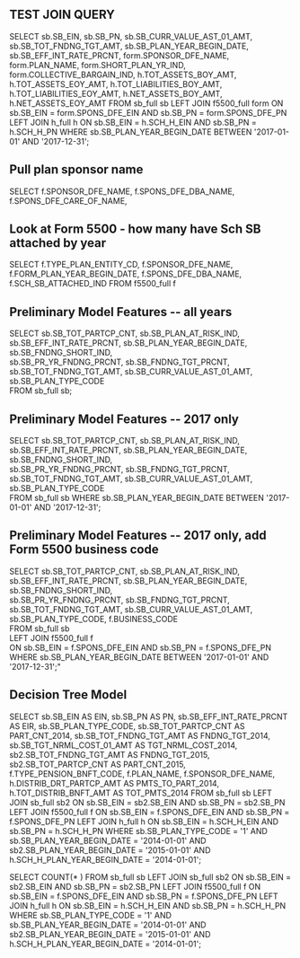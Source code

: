 ## TEST JOIN QUERY

SELECT sb.SB_EIN, sb.SB_PN, sb.SB_CURR_VALUE_AST_01_AMT, sb.SB_TOT_FNDNG_TGT_AMT, sb.SB_PLAN_YEAR_BEGIN_DATE, sb.SB_EFF_INT_RATE_PRCNT,
        form.SPONSOR_DFE_NAME, form.PLAN_NAME, form.SHORT_PLAN_YR_IND, form.COLLECTIVE_BARGAIN_IND,
        h.TOT_ASSETS_BOY_AMT, h.TOT_ASSETS_EOY_AMT, h.TOT_LIABILITIES_BOY_AMT, h.TOT_LIABILITIES_EOY_AMT, h.NET_ASSETS_BOY_AMT, h.NET_ASSETS_EOY_AMT
FROM sb_full sb
  LEFT JOIN f5500_full form
    ON sb.SB_EIN = form.SPONS_DFE_EIN AND sb.SB_PN = form.SPONS_DFE_PN
  LEFT JOIN h_full h
    ON sb.SB_EIN = h.SCH_H_EIN AND sb.SB_PN = h.SCH_H_PN
  WHERE sb.SB_PLAN_YEAR_BEGIN_DATE BETWEEN '2017-01-01' AND '2017-12-31';

## Pull plan sponsor name

SELECT f.SPONSOR_DFE_NAME, f.SPONS_DFE_DBA_NAME, f.SPONS_DFE_CARE_OF_NAME,

## Look at Form 5500 - how many have Sch SB attached by year

SELECT f.TYPE_PLAN_ENTITY_CD, f.SPONSOR_DFE_NAME, f.FORM_PLAN_YEAR_BEGIN_DATE, f.SPONS_DFE_DBA_NAME, f.SCH_SB_ATTACHED_IND
  FROM f5500_full f

## Preliminary Model Features -- all years

SELECT sb.SB_TOT_PARTCP_CNT, sb.SB_PLAN_AT_RISK_IND, sb.SB_EFF_INT_RATE_PRCNT, sb.SB_PLAN_YEAR_BEGIN_DATE, sb.SB_FNDNG_SHORT_IND, \
       sb.SB_PR_YR_FNDNG_PRCNT, sb.SB_FNDNG_TGT_PRCNT, sb.SB_TOT_FNDNG_TGT_AMT, sb.SB_CURR_VALUE_AST_01_AMT, \
       sb.SB_PLAN_TYPE_CODE \
FROM sb_full sb;

## Preliminary Model Features  -- 2017 only

SELECT sb.SB_TOT_PARTCP_CNT, sb.SB_PLAN_AT_RISK_IND, sb.SB_EFF_INT_RATE_PRCNT, sb.SB_PLAN_YEAR_BEGIN_DATE, sb.SB_FNDNG_SHORT_IND, \
       sb.SB_PR_YR_FNDNG_PRCNT, sb.SB_FNDNG_TGT_PRCNT, sb.SB_TOT_FNDNG_TGT_AMT, sb.SB_CURR_VALUE_AST_01_AMT, \
       sb.SB_PLAN_TYPE_CODE \
FROM sb_full sb
WHERE sb.SB_PLAN_YEAR_BEGIN_DATE BETWEEN '2017-01-01' AND '2017-12-31';

## Preliminary Model Features -- 2017 only, add Form 5500 business code
SELECT sb.SB_TOT_PARTCP_CNT, sb.SB_PLAN_AT_RISK_IND, sb.SB_EFF_INT_RATE_PRCNT, sb.SB_PLAN_YEAR_BEGIN_DATE, sb.SB_FNDNG_SHORT_IND, \
       sb.SB_PR_YR_FNDNG_PRCNT, sb.SB_FNDNG_TGT_PRCNT, sb.SB_TOT_FNDNG_TGT_AMT, sb.SB_CURR_VALUE_AST_01_AMT, \
       sb.SB_PLAN_TYPE_CODE, f.BUSINESS_CODE \
FROM sb_full sb \
LEFT JOIN f5500_full f \
ON sb.SB_EIN = f.SPONS_DFE_EIN AND sb.SB_PN = f.SPONS_DFE_PN \
WHERE sb.SB_PLAN_YEAR_BEGIN_DATE BETWEEN '2017-01-01' AND '2017-12-31';"

## Decision Tree Model
SELECT sb.SB_EIN AS EIN,
sb.SB_PN AS PN,
sb.SB_EFF_INT_RATE_PRCNT AS EIR,
sb.SB_PLAN_TYPE_CODE,
sb.SB_TOT_PARTCP_CNT AS PART_CNT_2014,
sb.SB_TOT_FNDNG_TGT_AMT AS FNDNG_TGT_2014,
sb.SB_TGT_NRML_COST_01_AMT AS TGT_NRML_COST_2014,
sb2.SB_TOT_FNDNG_TGT_AMT AS FNDNG_TGT_2015,
sb2.SB_TOT_PARTCP_CNT AS PART_CNT_2015,
f.TYPE_PENSION_BNFT_CODE,
f.PLAN_NAME,
f.SPONSOR_DFE_NAME,
h.DISTRIB_DRT_PARTCP_AMT AS PMTS_TO_PART_2014,
h.TOT_DISTRIB_BNFT_AMT AS TOT_PMTS_2014
FROM sb_full sb
LEFT JOIN sb_full sb2
ON sb.SB_EIN = sb2.SB_EIN AND sb.SB_PN = sb2.SB_PN
LEFT JOIN f5500_full f
ON sb.SB_EIN = f.SPONS_DFE_EIN AND sb.SB_PN = f.SPONS_DFE_PN
LEFT JOIN h_full h
ON sb.SB_EIN = h.SCH_H_EIN AND sb.SB_PN = h.SCH_H_PN
WHERE sb.SB_PLAN_TYPE_CODE = '1'
AND sb.SB_PLAN_YEAR_BEGIN_DATE = '2014-01-01'
AND sb2.SB_PLAN_YEAR_BEGIN_DATE = '2015-01-01'
AND h.SCH_H_PLAN_YEAR_BEGIN_DATE = '2014-01-01';

SELECT COUNT(* )
FROM sb_full sb 
LEFT JOIN sb_full sb2
ON sb.SB_EIN = sb2.SB_EIN AND sb.SB_PN = sb2.SB_PN
LEFT JOIN f5500_full f
ON sb.SB_EIN = f.SPONS_DFE_EIN AND sb.SB_PN = f.SPONS_DFE_PN
LEFT JOIN h_full h
ON sb.SB_EIN = h.SCH_H_EIN AND sb.SB_PN = h.SCH_H_PN
WHERE sb.SB_PLAN_TYPE_CODE = '1'
AND sb.SB_PLAN_YEAR_BEGIN_DATE = '2014-01-01'
AND sb2.SB_PLAN_YEAR_BEGIN_DATE = '2015-01-01'
AND h.SCH_H_PLAN_YEAR_BEGIN_DATE = '2014-01-01';
